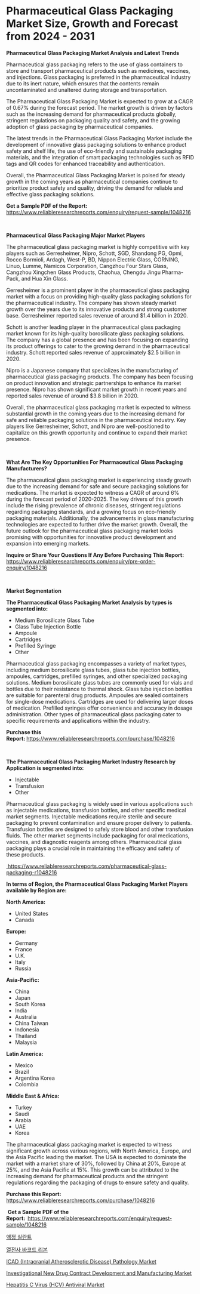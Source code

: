 <p><h1>Pharmaceutical Glass Packaging Market Size, Growth and Forecast from 2024 - 2031</h1></p><p><strong>Pharmaceutical Glass Packaging Market Analysis and Latest Trends</strong></p>
<p><p>Pharmaceutical glass packaging refers to the use of glass containers to store and transport pharmaceutical products such as medicines, vaccines, and injections. Glass packaging is preferred in the pharmaceutical industry due to its inert nature, which ensures that the contents remain uncontaminated and unaltered during storage and transportation.</p><p>The Pharmaceutical Glass Packaging Market is expected to grow at a CAGR of 0.67% during the forecast period. The market growth is driven by factors such as the increasing demand for pharmaceutical products globally, stringent regulations on packaging quality and safety, and the growing adoption of glass packaging by pharmaceutical companies.</p><p>The latest trends in the Pharmaceutical Glass Packaging Market include the development of innovative glass packaging solutions to enhance product safety and shelf life, the use of eco-friendly and sustainable packaging materials, and the integration of smart packaging technologies such as RFID tags and QR codes for enhanced traceability and authentication.</p><p>Overall, the Pharmaceutical Glass Packaging Market is poised for steady growth in the coming years as pharmaceutical companies continue to prioritize product safety and quality, driving the demand for reliable and effective glass packaging solutions.</p></p>
<p><strong>Get a Sample PDF of the Report:&nbsp;</strong> <a href="https://www.reliableresearchreports.com/enquiry/request-sample/1048216">https://www.reliableresearchreports.com/enquiry/request-sample/1048216</a></p>
<p>&nbsp;</p>
<p><strong>Pharmaceutical Glass Packaging Major Market Players</strong></p>
<p><p>The pharmaceutical glass packaging market is highly competitive with key players such as Gerresheimer, Nipro, Schott, SGD, Shandong PG, Opmi, Rocco Bormioli, Ardagh, West-P, BD, Nippon Electric Glass, CORNING, Linuo, Lumme, Namicos Corporation, Cangzhou Four Stars Glass, Cangzhou Xingchen Glass Products, Chaohua, Chengdu Jingu Pharma-Pack, and Hua Xin Glass.</p><p>Gerresheimer is a prominent player in the pharmaceutical glass packaging market with a focus on providing high-quality glass packaging solutions for the pharmaceutical industry. The company has shown steady market growth over the years due to its innovative products and strong customer base. Gerresheimer reported sales revenue of around $1.4 billion in 2020.</p><p>Schott is another leading player in the pharmaceutical glass packaging market known for its high-quality borosilicate glass packaging solutions. The company has a global presence and has been focusing on expanding its product offerings to cater to the growing demand in the pharmaceutical industry. Schott reported sales revenue of approximately $2.5 billion in 2020.</p><p>Nipro is a Japanese company that specializes in the manufacturing of pharmaceutical glass packaging products. The company has been focusing on product innovation and strategic partnerships to enhance its market presence. Nipro has shown significant market growth in recent years and reported sales revenue of around $3.8 billion in 2020.</p><p>Overall, the pharmaceutical glass packaging market is expected to witness substantial growth in the coming years due to the increasing demand for safe and reliable packaging solutions in the pharmaceutical industry. Key players like Gerresheimer, Schott, and Nipro are well-positioned to capitalize on this growth opportunity and continue to expand their market presence.</p></p>
<p>&nbsp;</p>
<p><strong>What Are The Key Opportunities For Pharmaceutical Glass Packaging Manufacturers?</strong></p>
<p><p>The pharmaceutical glass packaging market is experiencing steady growth due to the increasing demand for safe and secure packaging solutions for medications. The market is expected to witness a CAGR of around 6% during the forecast period of 2020-2025. The key drivers of this growth include the rising prevalence of chronic diseases, stringent regulations regarding packaging standards, and a growing focus on eco-friendly packaging materials. Additionally, the advancements in glass manufacturing technologies are expected to further drive the market growth. Overall, the future outlook for the pharmaceutical glass packaging market looks promising with opportunities for innovative product development and expansion into emerging markets.</p></p>
<p><strong>Inquire or Share Your Questions If Any Before Purchasing This Report:</strong> <a href="https://www.reliableresearchreports.com/enquiry/pre-order-enquiry/1048216">https://www.reliableresearchreports.com/enquiry/pre-order-enquiry/1048216</a></p>
<p>&nbsp;</p>
<p><strong>Market Segmentation</strong></p>
<p><strong>The Pharmaceutical Glass Packaging Market Analysis by types is segmented into:</strong></p>
<p><ul><li>Medium Borosilicate Glass Tube</li><li>Glass Tube Injection Bottle</li><li>Ampoule</li><li>Cartridges</li><li>Prefilled Syringe</li><li>Other</li></ul></p>
<p><p>Pharmaceutical glass packaging encompasses a variety of market types, including medium borosilicate glass tubes, glass tube injection bottles, ampoules, cartridges, prefilled syringes, and other specialized packaging solutions. Medium borosilicate glass tubes are commonly used for vials and bottles due to their resistance to thermal shock. Glass tube injection bottles are suitable for parenteral drug products. Ampoules are sealed containers for single-dose medications. Cartridges are used for delivering larger doses of medication. Prefilled syringes offer convenience and accuracy in dosage administration. Other types of pharmaceutical glass packaging cater to specific requirements and applications within the industry.</p></p>
<p><strong>Purchase this Report:&nbsp;</strong><a href="https://www.reliableresearchreports.com/purchase/1048216">https://www.reliableresearchreports.com/purchase/1048216</a></p>
<p>&nbsp;</p>
<p><strong>The Pharmaceutical Glass Packaging Market Industry Research by Application is segmented into:</strong></p>
<p><ul><li>Injectable</li><li>Transfusion</li><li>Other</li></ul></p>
<p><p>Pharmaceutical glass packaging is widely used in various applications such as injectable medications, transfusion bottles, and other specific medical market segments. Injectable medications require sterile and secure packaging to prevent contamination and ensure proper delivery to patients. Transfusion bottles are designed to safely store blood and other transfusion fluids. The other market segments include packaging for oral medications, vaccines, and diagnostic reagents among others. Pharmaceutical glass packaging plays a crucial role in maintaining the efficacy and safety of these products.</p></p>
<p><a href="https://www.reliableresearchreports.com/pharmaceutical-glass-packaging-r1048216">&nbsp;https://www.reliableresearchreports.com/pharmaceutical-glass-packaging-r1048216</a></p>
<p><strong>In terms of Region, the Pharmaceutical Glass Packaging Market Players available by Region are:</strong></p>
<p>
    <p> <strong> North America: </strong>
        <ul>
            <li>United States</li>
            <li>Canada</li>
        </ul>
        </p> 
    <p> <strong> Europe: </strong>
        <ul>
            <li>Germany</li>
            <li>France</li>
            <li>U.K.</li>
            <li>Italy</li>
            <li>Russia</li>
        </ul>
        </p> 
    <p> <strong> Asia-Pacific: </strong>
        <ul>
            <li>China</li>
            <li>Japan</li>
            <li>South Korea</li>
            <li>India</li>
            <li>Australia</li>
            <li>China Taiwan</li>
            <li>Indonesia</li>
            <li>Thailand</li>
            <li>Malaysia</li>
        </ul>
        </p> 
    <p> <strong> Latin America: </strong>
        <ul>
            <li>Mexico</li>
            <li>Brazil</li>
            <li>Argentina Korea</li>
            <li>Colombia</li>
        </ul>
        </p> 
    <p> <strong> Middle East & Africa: </strong>
        <ul>
            <li>Turkey</li>
            <li>Saudi</li>
            <li>Arabia</li>
            <li>UAE</li>
            <li>Korea</li>
        </ul>
    </p>
    </p>
<p><p>The pharmaceutical glass packaging market is expected to witness significant growth across various regions, with North America, Europe, and the Asia Pacific leading the market. The USA is expected to dominate the market with a market share of 30%, followed by China at 20%, Europe at 25%, and the Asia Pacific at 15%. This growth can be attributed to the increasing demand for pharmaceutical products and the stringent regulations regarding the packaging of drugs to ensure safety and quality.</p></p>
<p><strong>Purchase this Report: </strong><a href="https://www.reliableresearchreports.com/purchase/1048216">https://www.reliableresearchreports.com/purchase/1048216</a></p>
<p>&nbsp;<strong>Get a Sample PDF of the Report:&nbsp;&nbsp;</strong><a href="https://www.reliableresearchreports.com/enquiry/request-sample/1048216">https://www.reliableresearchreports.com/enquiry/request-sample/1048216</a></p>
<p><strong></strong></p>
<p><p><a href="https://github.com/jimahmed0511/Market-Research-Report-List-2/blob/main/606454574027.md">액정 실란트</a></p><p><a href="https://github.com/ahmadrevanz10/Market-Research-Report-List-2/blob/main/762103174028.md">열전사 바코드 리본</a></p><p><a href="https://github.com/sowravmitra0/Market-Research-Report-List-1/blob/main/icad-intracranial-atherosclerotic-disease-pathology-market.md">ICAD (Intracranial Atherosclerotic Disease) Pathology Market</a></p><p><a href="https://github.com/AdrianaPaucek2023/Market-Research-Report-List-2/blob/main/investigational-new-drug-contract-development-and-manufacturing-market.md">Investigational New Drug Contract Development and Manufacturing Market</a></p><p><a href="https://github.com/maesanjaya8/Market-Research-Report-List-1/blob/main/hepatitis-c-virus-hcv-antiviral-market.md">Hepatitis C Virus (HCV) Antiviral Market</a></p></p>